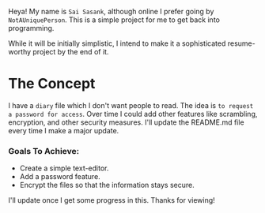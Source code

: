Heya! My name is `Sai Sasank`, although online I prefer going by `NotAUniquePerson`. This is a simple project for me to get back into programming.

While it will be initially simplistic, I intend to make it a sophisticated resume-worthy project by the end of it.

# The Concept #

I have a `diary` file which I don't want people to read. The idea is `to request a password for access`.
Over time I could add other features like scrambling, encryption, and other security measures. I'll update the README.md file every time I make a major update.

### Goals To Achieve: ###

- Create a simple text-editor.
- Add a password feature.
- Encrypt the files so that the information stays secure.
  
I'll update once I get some progress in this. Thanks for viewing!